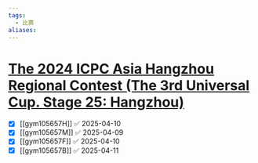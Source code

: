 ```yaml
---
tags:
  - 比赛
aliases:
---
```

# [The 2024 ICPC Asia Hangzhou Regional Contest (The 3rd Universal Cup. Stage 25: Hangzhou)](https://codeforces.com/gym/105657)

- [x] [[gym105657H]] ✅ 2025-04-10
- [x] [[gym105657M]] ✅ 2025-04-09
- [x] [[gym105657F]] ✅ 2025-04-10
- [x] [[gym105657B]] ✅ 2025-04-11
